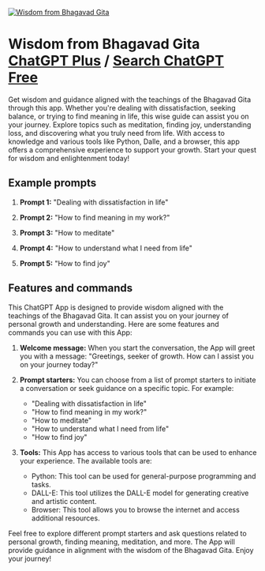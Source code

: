 
[![Wisdom from Bhagavad Gita](https://files.oaiusercontent.com/file-SYnurhwKzdh3VtrsU7gvepcM?se=2123-10-17T14%3A51%3A22Z&sp=r&sv=2021-08-06&sr=b&rscc=max-age%3D31536000%2C%20immutable&rscd=attachment%3B%20filename%3Dd34e4250-eaed-452d-a7eb-d7946f04bc34.png&sig=PrlCy6ssyW631bDytGyD%2B/zWogP%2BleyT46FOIn/nav8%3D)](https://chat.openai.com/g/g-wdYWkOVD5-wisdom-from-bhagavad-gita)

# Wisdom from Bhagavad Gita [ChatGPT Plus](https://chat.openai.com/g/g-wdYWkOVD5-wisdom-from-bhagavad-gita) / [Search ChatGPT Free](https://gptcall.net/index.html#/?search=Wisdom%20from%20Bhagavad%20Gita)

Get wisdom and guidance aligned with the teachings of the Bhagavad Gita through this app. Whether you're dealing with dissatisfaction, seeking balance, or trying to find meaning in life, this wise guide can assist you on your journey. Explore topics such as meditation, finding joy, understanding loss, and discovering what you truly need from life. With access to knowledge and various tools like Python, Dalle, and a browser, this app offers a comprehensive experience to support your growth. Start your quest for wisdom and enlightenment today!

## Example prompts

1. **Prompt 1:** "Dealing with dissatisfaction in life"

2. **Prompt 2:** "How to find meaning in my work?"

3. **Prompt 3:** "How to meditate"

4. **Prompt 4:** "How to understand what I need from life"

5. **Prompt 5:** "How to find joy"


## Features and commands

This ChatGPT App is designed to provide wisdom aligned with the teachings of the Bhagavad Gita. It can assist you on your journey of personal growth and understanding. Here are some features and commands you can use with this App:

1. **Welcome message:** When you start the conversation, the App will greet you with a message: "Greetings, seeker of growth. How can I assist you on your journey today?"

2. **Prompt starters:** You can choose from a list of prompt starters to initiate a conversation or seek guidance on a specific topic. For example:
   - "Dealing with dissatisfaction in life"
   - "How to find meaning in my work?"
   - "How to meditate"
   - "How to understand what I need from life"
   - "How to find joy"

3. **Tools:** This App has access to various tools that can be used to enhance your experience. The available tools are:
   - Python: This tool can be used for general-purpose programming and tasks.
   - DALL-E: This tool utilizes the DALL-E model for generating creative and artistic content.
   - Browser: This tool allows you to browse the internet and access additional resources.

Feel free to explore different prompt starters and ask questions related to personal growth, finding meaning, meditation, and more. The App will provide guidance in alignment with the wisdom of the Bhagavad Gita. Enjoy your journey!


